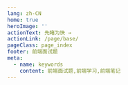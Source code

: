 ```yaml
---
lang: zh-CN
home: true
heroImage: ''
actionText: 先睹为快 →
actionLink: /page/base/
pageClass: page_index
footer: 前端面试题
meta:
  - name: keywords
    content: 前端面试题,前端学习,前端笔记
---
```


<template>
    <div class="cont">
        <div id="large-header" class="large-header">
        </div>
    </div>
</template>
<script>
// import data from './data.json'
    export default {
        data() {
            return {
                dataList:data
            }
        },
        mounted() {
            this.animationFrame()
            this.init()
        },
        methods: {
            animationFrame() {
                var lastTime = 0;
                var vendors = ['ms', 'moz', 'webkit', 'o'];
                for(var x = 0; x < vendors.length && !window.requestAnimationFrame; ++x) {
                    window.requestAnimationFrame = window[vendors[x]+'RequestAnimationFrame'];
                    window.cancelAnimationFrame = window[vendors[x]+'CancelAnimationFrame']
                        || window[vendors[x]+'CancelRequestAnimationFrame'];
                }

                if (!window.requestAnimationFrame) {
                    window.requestAnimationFrame = function(callback, element) {
                        var currTime = new Date().getTime();
                        var timeToCall = Math.max(0, 16 - (currTime - lastTime));
                        var id = window.setTimeout(function() { callback(currTime + timeToCall); },
                            timeToCall);
                        lastTime = currTime + timeToCall;
                        return id;
                    };
                }

                if (!window.cancelAnimationFrame) {
                    window.cancelAnimationFrame = function(id) {
                        clearTimeout(id);
                    };
                }
            },
            init() {
                var width, height, largeHeader, canvas, ctx, circles, target, animateHeader = true;

                // Main
                initHeader();
                addListeners();

                function initHeader() {
                    width = window.innerWidth;
                    height = document.documentElement.clientHeight / 2
                    // height = window.innerHeight / 2;
                    target = {x: 0, y: height};

                    largeHeader = document.getElementById('large-header');
                    largeHeader.style.height = height+'px';

                    canvas = document.getElementById('cvs');
                    canvas.width = width;
                    canvas.height = height;
                    ctx = canvas.getContext('2d');

                    // create particles
                    circles = [];
                    for(var x = 0; x < width*0.5; x++) {
                        var c = new Circle();
                        circles.push(c);
                    }
                    animate();
                }

                // Event handling
                function addListeners() {
                    window.addEventListener('scroll', scrollCheck);
                    window.addEventListener('resize', resize);
                }

                function scrollCheck() {
                    if(document.body.scrollTop > height) animateHeader = false;
                    else animateHeader = true;
                }

                function resize() {
                    width = window.innerWidth;
                    height = document.documentElement.clientHeight / 2;
                    largeHeader.style.height = height+'px';
                    canvas.width = width;
                    canvas.height = height;
                }

                function animate() {
                    if(animateHeader) {
                        ctx.clearRect(0,0,width,height);
                        for(var i in circles) {
                            circles[i].draw();
                        }
                    }
                    requestAnimationFrame(animate);
                }

                // Canvas manipulation
                function Circle() {
                    var _this = this;

                    // constructor
                    (function() {
                        _this.pos = {};
                        init();
                    })();

                    function init() {
                        _this.pos.x = Math.random()*width;
                        _this.pos.y = height+Math.random()*100;
                        _this.alpha = 0.1+Math.random()*0.3;
                        _this.scale = 0.1+Math.random()*0.3;
                        _this.velocity = Math.random();
                    }

                    this.draw = function() {
                        if(_this.alpha <= 0) {
                            init();
                        }
                        _this.pos.y -= _this.velocity;
                        _this.alpha -= 0.0005;
                        ctx.beginPath();
                        ctx.arc(_this.pos.x, _this.pos.y, _this.scale*10, 0, 2 * Math.PI, false);
                        ctx.fillStyle = 'rgba(255,255,255,'+ _this.alpha+')';
                        ctx.fill();
                    };
                }
            }
        }
    }

</script>
